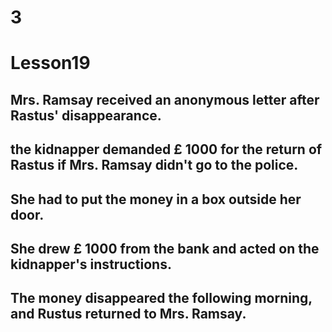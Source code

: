 # 3
# Lesson19
## Mrs. Ramsay received an anonymous letter after Rastus' disappearance.
## the kidnapper demanded £ 1000 for the return of Rastus if Mrs. Ramsay didn't go to the police.
## She had to put the money in a box outside her door.
## She drew £ 1000 from the bank and acted on the kidnapper's instructions.
## The money disappeared the following morning, and Rustus returned to Mrs. Ramsay.
